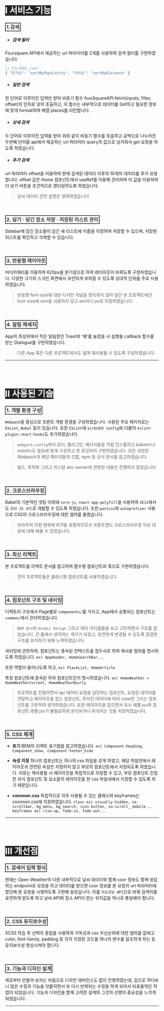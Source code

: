 <!-- markdownlint-disable -->
<style> .heading { color: white; background-color: #222; } .sub-heading { color: #333; padding: 2px; border: 2px solid #333; } </style>



<!-- 1. 서비스 기능 -->
# <span class="heading">Ⅰ 서비스 기능</span>
  ### <span class="sub-heading">1.검색</span>

  - ##### 검색 필터 
  Foursquare API에서 제공하는 url 파라미터를 2개를 사용하여 검색 필터를 구현하였습니다. 
  ``` javascript
  // FILTERS.json
  { "인기순": "sortByPopularity", "거리순": "sortByDistance" }
  ```

  - ##### 일반 검색
  한 단어로 이루어진 입력만 받아 비동기 함수 fourSquareAPI.fetch(inputs, filter, offset)의 인자로 넣어 호출하고, 이 함수는 내부적으로 데이터를 Get하고 필요한 정보에 맞게 format하여 배열 places를 리턴합니다.

  - ##### 상세 검색
  두 단어로 이루어진 입력을 받아 위와 같이 비동기 함수를 호출하고 공백으로 나누어진 두번째 단어를 api에서 제공하는 url 파라미터 query의 값으로 넘겨줘서 get 요청을 하도록 하였습니다.

  - ##### 추가 검색
  url 파라미터 offset을 이용하여 현재 검색된 데이터 이후의 10개의 데이터를 추가 요청합니다. offset 값은 Home 컴포넌트에서 useRef를 이용해 관리하며 이 값을 이용하여 더 보기 버튼을 조건적으로 랜더링하도록 하였습니다.      
  > 날씨 데이터 관련 설명은 생략하였습니다.

  <br />

  ### <span class="sub-heading">2. 담기 · 담긴 장소 저장 · 저장된 리스트 관리</span>
  Sidebar에 담긴 장소들이 담긴 새 리스트에 이름을 지정하여 저장할 수 있으며, 저장된 리스트를 확인하고 삭제할 수 있습니다.

  <br />
      
  ### <span class="sub-heading">3. 반응형 레이아웃</span>
  미디어쿼리를 이용하여 620px을 분기점으로 하여 레이아웃이 바뀌도록 구현하였습니다. 다양한 크기의 스크린 화면에서 유연하게 보여질 수 있도록 상대적 단위를 주로 사용하였습니다. 
  > 반응형 font-size에 대한 디자인 개념을 정리하지 않아 일단 본 프로젝트에선 font-size에 rem을 사용하지 않고 em이나 px로 지정하였습니다.
      
  <br />

  ### <span class="sub-heading">4. 알림 메세지</span>
  App의 최상위에서 작은 알림창인 Toast와 '예'를 눌렀을 시 실행될 callback 함수를 받는 Dialogue를 구현하였습니다. 
  > 다른 App 혹은 다른 프로젝트에서도 쉡게 재사용될 수 있도록 구성하였습니다.

---
<br />
<br />





<!-- 2. 사용된 기술 -->
# <span class="heading">Ⅱ 사용된 기술</span>
  ### <span class="sub-heading">1. 개발 환경 구성</span>
  `Webpack`을 중심으로 프론트 개발 환경을 구성하였습니다. 사용된 주요 패키지로는 `ESLint`, `Babel` 등이 있습니다. 또한 `ESLint`에 `airbnb의 config`와 더불어 `eslint-plugin-react-hooks`도 추가하였습니다.
  > `webpack.config`부터 로더, 플러그인, 패키지들을 직접 인스톨하고 babelrc나 eslintrc도 필요에 맞게 구성하고 핫 로딩까지 구현하였습니다. 모든 과정은 Webpack과 해당 패키지들의 깃헙, npm 등 공식 문서를 참고하였습니다.

  > 빌드, 최적화 그리고 커스텀 dev server에 관련된 내용은 진행하지 않았습니다.

  <br />

  ### <span class="sub-heading">2. 크로스브라우징</span>
  Babel의 기본적인 셋팅 이외에 `core-js`, `react-app-polyfill`을 사용하여 `IE11`에서도 `모던 JS 코드`로 개발할 수 있도록 하였습니다.
  또한 `postcss`와 `autoprefixer` 사용으로 CSS의 크로스브라우징에 대한 염려를 줄였습니다.
  > 브라우저 지원 범위에 IE11을 포함하므로서 프론트엔드 크로스브라우징 이슈 대응에 대해 배울 수 있었습니다. 

  <br />
  
  ### <span class="sub-heading">3. 최신 리액트</span>
  본 프로젝트를 리액트 문서를 참고하여 함수형 컴포넌트와 훅으로 구현하였습니다.
  > 전의 프로젝트들은 클래스형 컴포넌트를 사용하였습니다.

  <br />

  ### <span class="sub-heading">4. 컴포넌트 구조 및 네이밍</span>
  디렉토리 구조에서 Page별로 `components/`를 가지고, App에서 공통되는 컴포넌트는 `common/`에서 관리하였습니다. 
  > `BEM 문서`와 `Atomic Design` 그리고 여러 아티클들을 보고 고민하면서 구조를 잡았습니다. 
  큰 틀에서 생각하는 계기가 되었고, 유연하게 변경될 수 있도록 깔끔한 구조를 유지하기 위해 노력하였습니다.

  네이밍에 관련하여, 컴포넌트는 종속된 컨텍스트를 접두사로 하여 재사용 범위를 명시하도록 하였습니다. 
  `ex) AppHeader, HomeSearchBar...`

  또한 역할이 들어나도록 하고,
  `ex) PlaceList, HomeArticle`

  특정 컴포넌트에 종속된 하위 컴포넌트인지 명시하였습니다. 
  `ex) HomeWeather > HomeWeatherCurrent, HomeWeatherHourly`

  > 프로젝트를 진행하면서 api 데이터 요청을 담당하는 컴포넌트, 요청된 데이터를 전달하고 레이아웃을 잡는 컴포넌트, 주어진 데이터에 따라 view만 그리는 컴포넌트를 구분하여 생각하였습니다. 또한 레이아웃을 잡으면서 요소 레벨 jsx와 컴포넌트 레벨 jsx가 불필요하게 분리되거나 뒤섞이는 것을 지양하였습니다. 

  <br />

  ### <span class="sub-heading">5. CSS 체계</span>
  - **표기**
  BEM의 리액트 표기법을 참고하였습니다.
  `ex) Component-heading, Component_show, Component-footer_hide`

  - **속성 지정**
  하나의 컴포넌트는 하나의 css 파일을 갖게 하였고, 해당 파일안에서 레이아웃과 관련된 속성은 지정하지 않고 부모의 컴포넌트에서 지정되도록 하였습니다. 이유는 재사용될 시 레이아웃을 독립적으로 지정할 수 있고, 부모 컴포넌트 인접한 자식 컴포넌트 및 요소들의 레이아웃을 한 css 파일내에서 지정할 수 있도록 하기 때문입니다.

  - **common.css**
  독립적으로 자주 사용될 수 있는 클래스와 keyframes는 common.css에 지정하였습니다.
  `class ex) visually-hidden, no-scrollbar, bg_menu, bg_search, icon-button, no-scroll__mobile...`
  `keyframes ex) rise-up, fade-in, fade-out...`

---
<br />
<br />



<!-- 3. 개선점 -->
# <span class="heading">Ⅲ 개선점</span>
  ### <span class="sub-heading">1. 검색어 입력 형식</span>
  현재는 Open Weather의 다른 내부적으로 날씨 데이터와 함께 coor 정보도 함께 응답하는 endpoint로 요청을 하고 데이터를 받으면 coor 정보를 본 요청의 url 파라미터에 할당해 본 요청을 시행하도록 구현해 놓았습니다. 이를 `지오코딩 API`으로 바꿔 검색어를 유연하게 받도록 하고 날씨 API와 장소 API이 받는 위치값을 하나로 통일해야 합니다.

<br />

  ### <span class="sub-heading">2. CSS 유지보수성</span>
  SCSS 학습 후 선택자 중첩을 사용하여 가독성과 css 우선순위에 대한 염려를 없애고 color, font-family, padding 등 각각 지정된 코드를 하나의 변수를 참조하게 하는 등 유지보수성 향상시켜야 합니다.

<br />

  ### <span class="sub-heading">3. 기능과 디자인 설계</span>
  제로부터 만들어 보자는 마음으로 디자인 래퍼런스도 없이 진행하였는데, 감으로 하다보니 많은 수정과 기능을 덧붙히면서 또 다시 반복되는 수정을 하게 되어서 비효율적인 작업이 되었습니다. 기능과 디자인을 함께 고려한 설계와 그것의 선행의 중요성을 느끼게 되었습니다.


---

<br />
<br />
